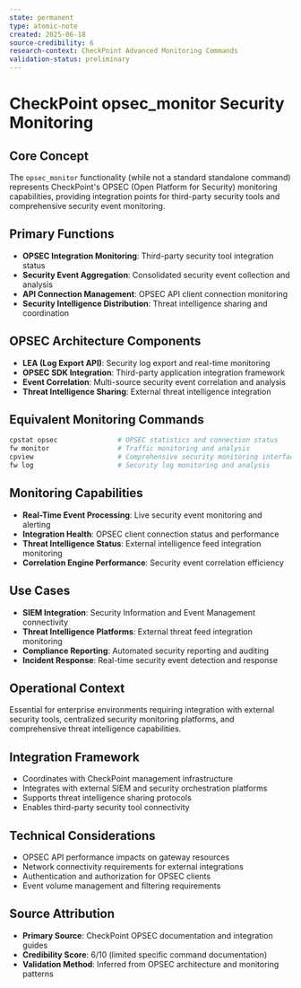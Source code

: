 ```yaml
---
state: permanent
type: atomic-note
created: 2025-06-18
source-credibility: 6
research-context: CheckPoint Advanced Monitoring Commands
validation-status: preliminary
---
```


# CheckPoint opsec_monitor Security Monitoring

## Core Concept

The `opsec_monitor` functionality (while not a standard standalone command) represents CheckPoint's OPSEC (Open Platform for Security) monitoring capabilities, providing integration points for third-party security tools and comprehensive security event monitoring.

## Primary Functions

- **OPSEC Integration Monitoring**: Third-party security tool integration status
- **Security Event Aggregation**: Consolidated security event collection and analysis
- **API Connection Management**: OPSEC API client connection monitoring
- **Security Intelligence Distribution**: Threat intelligence sharing and coordination

## OPSEC Architecture Components

- **LEA (Log Export API)**: Security log export and real-time monitoring
- **OPSEC SDK Integration**: Third-party application integration framework
- **Event Correlation**: Multi-source security event correlation and analysis
- **Threat Intelligence Sharing**: External threat intelligence integration

## Equivalent Monitoring Commands

```bash
cpstat opsec               # OPSEC statistics and connection status
fw monitor                 # Traffic monitoring and analysis
cpview                     # Comprehensive security monitoring interface
fw log                     # Security log monitoring and analysis
```

## Monitoring Capabilities

- **Real-Time Event Processing**: Live security event monitoring and alerting
- **Integration Health**: OPSEC client connection status and performance
- **Threat Intelligence Status**: External intelligence feed integration monitoring
- **Correlation Engine Performance**: Security event correlation efficiency

## Use Cases

- **SIEM Integration**: Security Information and Event Management connectivity
- **Threat Intelligence Platforms**: External threat feed integration monitoring
- **Compliance Reporting**: Automated security reporting and auditing
- **Incident Response**: Real-time security event detection and response

## Operational Context

Essential for enterprise environments requiring integration with external security tools, centralized security monitoring platforms, and comprehensive threat intelligence capabilities.

## Integration Framework

- Coordinates with CheckPoint management infrastructure
- Integrates with external SIEM and security orchestration platforms
- Supports threat intelligence sharing protocols
- Enables third-party security tool connectivity

## Technical Considerations

- OPSEC API performance impacts on gateway resources
- Network connectivity requirements for external integrations
- Authentication and authorization for OPSEC clients
- Event volume management and filtering requirements

## Source Attribution

- **Primary Source**: CheckPoint OPSEC documentation and integration guides
- **Credibility Score**: 6/10 (limited specific command documentation)
- **Validation Method**: Inferred from OPSEC architecture and monitoring patterns